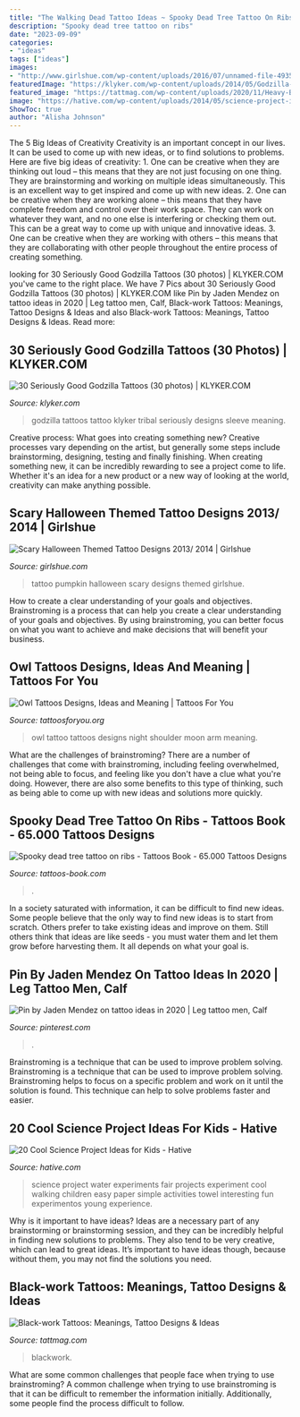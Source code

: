 ```yaml
---
title: "The Walking Dead Tattoo Ideas ~ Spooky Dead Tree Tattoo On Ribs"
description: "Spooky dead tree tattoo on ribs"
date: "2023-09-09"
categories:
- "ideas"
tags: ["ideas"]
images:
- "http://www.girlshue.com/wp-content/uploads/2016/07/unnamed-file-4935.jpg"
featuredImage: "https://klyker.com/wp-content/uploads/2014/05/Godzilla-tattoos-30.jpg"
featured_image: "https://tattmag.com/wp-content/uploads/2020/11/Heavy-Black-work-Tattoo-10.jpg"
image: "https://hative.com/wp-content/uploads/2014/05/science-project-ideas/2-walking-water-science-project.jpg"
ShowToc: true
author: "Alisha Johnson"
---
```



The 5 Big Ideas of Creativity
Creativity is an important concept in our lives. It can be used to come up with new ideas, or to find solutions to problems. Here are five big ideas of creativity: 1. One can be creative when they are thinking out loud – this means that they are not just focusing on one thing. They are brainstorming and working on multiple ideas simultaneously. This is an excellent way to get inspired and come up with new ideas. 2. One can be creative when they are working alone – this means that they have complete freedom and control over their work space. They can work on whatever they want, and no one else is interfering or checking them out. This can be a great way to come up with unique and innovative ideas. 3. One can be creative when they are working with others – this means that they are collaborating with other people throughout the entire process of creating something.

	

		
looking for 30 Seriously Good Godzilla Tattoos (30 photos) | KLYKER.COM you've came to the right place. We have 7 Pics about 30 Seriously Good Godzilla Tattoos (30 photos) | KLYKER.COM like Pin by Jaden Mendez on tattoo ideas in 2020 | Leg tattoo men, Calf, Black-work Tattoos: Meanings, Tattoo Designs &amp; Ideas and also Black-work Tattoos: Meanings, Tattoo Designs &amp; Ideas. Read more:
		
    
## 30 Seriously Good Godzilla Tattoos (30 Photos) | KLYKER.COM

<img loading=lazy src="https://klyker.com/wp-content/uploads/2014/05/Godzilla-tattoos-30.jpg" onerror="this.onerror=null;this.src='https://tse4.mm.bing.net/th?id=OIP.aIKgqK60ajjW-bx6PGeMygHaJ4&amp;pid=15.1';" alt="30 Seriously Good Godzilla Tattoos (30 photos) | KLYKER.COM">

_Source: klyker.com_

>godzilla tattoos tattoo klyker tribal seriously designs sleeve meaning. 

	

Creative process: What goes into creating something new?
Creative processes vary depending on the artist, but generally some steps include brainstorming, designing, testing and finally finishing. When creating something new, it can be incredibly rewarding to see a project come to life. Whether it's an idea for a new product or a new way of looking at the world, creativity can make anything possible.

    
## Scary Halloween Themed Tattoo Designs 2013/ 2014 | Girlshue

<img loading=lazy src="http://www.girlshue.com/wp-content/uploads/2016/07/unnamed-file-4935.jpg" onerror="this.onerror=null;this.src='https://tse2.mm.bing.net/th?id=OIP.04qalNKYkJi9s6Q-JguwOAAAAA&amp;pid=15.1';" alt="Scary Halloween Themed Tattoo Designs 2013/ 2014 | Girlshue">

_Source: girlshue.com_

>tattoo pumpkin halloween scary designs themed girlshue. 

	

How to create a clear understanding of your goals and objectives.
Brainstroming is a process that can help you create a clear understanding of your goals and objectives. By using brainstroming, you can better focus on what you want to achieve and make decisions that will benefit your business.

    
## Owl Tattoos Designs, Ideas And Meaning | Tattoos For You

<img loading=lazy src="http://www.tattoosforyou.org/wp-content/uploads/2013/09/Night-Owl-Tattoo.jpg" onerror="this.onerror=null;this.src='https://tse2.mm.bing.net/th?id=OIP.poZijkP7AjmqZBAlZs8leAHaJ4&amp;pid=15.1';" alt="Owl Tattoos Designs, Ideas and Meaning | Tattoos For You">

_Source: tattoosforyou.org_

>owl tattoo tattoos designs night shoulder moon arm meaning. 

	

What are the challenges of brainstroming?
There are a number of challenges that come with brainstroming, including feeling overwhelmed, not being able to focus, and feeling like you don't have a clue what you're doing. However, there are also some benefits to this type of thinking, such as being able to come up with new ideas and solutions more quickly.

    
## Spooky Dead Tree Tattoo On Ribs - Tattoos Book - 65.000 Tattoos Designs

<img loading=lazy src="https://tattoos-book.com/wp-content/uploads/2016/02/spooky-dead-tree-tattoo-on-ribs.jpg" onerror="this.onerror=null;this.src='https://tse2.mm.bing.net/th?id=OIP.z4shxGfNSjQXfNPUssoILQHaJ4&amp;pid=15.1';" alt="Spooky dead tree tattoo on ribs - Tattoos Book - 65.000 Tattoos Designs">

_Source: tattoos-book.com_

>. 

	

In a society saturated with information, it can be difficult to find new ideas. Some people believe that the only way to find new ideas is to start from scratch. Others prefer to take existing ideas and improve on them. Still others think that ideas are like seeds - you must water them and let them grow before harvesting them. It all depends on what your goal is.

    
## Pin By Jaden Mendez On Tattoo Ideas In 2020 | Leg Tattoo Men, Calf

<img loading=lazy src="https://i.pinimg.com/736x/ad/fb/32/adfb3299679047903ba5019e9ed6b263.jpg" onerror="this.onerror=null;this.src='https://tse3.mm.bing.net/th?id=OIP.bmHB0JBEABWZlvh9_9hWywHaLR&amp;pid=15.1';" alt="Pin by Jaden Mendez on tattoo ideas in 2020 | Leg tattoo men, Calf">

_Source: pinterest.com_

>. 

	

Brainstroming is a technique that can be used to improve problem solving.
Brainstroming is a technique that can be used to improve problem solving. Brainstroming helps to focus on a specific problem and work on it until the solution is found. This technique can help to solve problems faster and easier.

    
## 20 Cool Science Project Ideas For Kids - Hative

<img loading=lazy src="https://hative.com/wp-content/uploads/2014/05/science-project-ideas/2-walking-water-science-project.jpg" onerror="this.onerror=null;this.src='https://tse3.mm.bing.net/th?id=OIP.8t6CwKmgutroDjGyvvJz5gHaJ4&amp;pid=15.1';" alt="20 Cool Science Project Ideas for Kids - Hative">

_Source: hative.com_

>science project water experiments fair projects experiment cool walking children easy paper simple activities towel interesting fun experimentos young experience. 

	

Why is it important to have ideas?
Ideas are a necessary part of any brainstorming or brainstorming session, and they can be incredibly helpful in finding new solutions to problems. They also tend to be very creative, which can lead to great ideas. It’s important to have ideas though, because without them, you may not find the solutions you need.

    
## Black-work Tattoos: Meanings, Tattoo Designs &amp; Ideas

<img loading=lazy src="https://tattmag.com/wp-content/uploads/2020/11/Heavy-Black-work-Tattoo-10.jpg" onerror="this.onerror=null;this.src='https://tse4.mm.bing.net/th?id=OIP.7V2D-pyiTyfpdr0NLqV7xQHaOL&amp;pid=15.1';" alt="Black-work Tattoos: Meanings, Tattoo Designs &amp; Ideas">

_Source: tattmag.com_

>blackwork. 

	

What are some common challenges that people face when trying to use brainstroming?
A common challenge when trying to use brainstroming is that it can be difficult to remember the information initially. Additionally, some people find the process difficult to follow.

